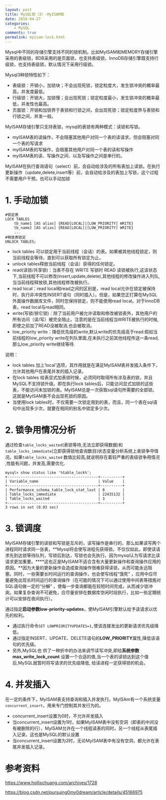 ```yaml
---
layout: post
title: MySQL锁（3）-MyISAM锁
date: 2018-04-27
categories:
    - MySQL
comments: true
permalink: myisam-lock.html
---
```


Mysql中不同的存储引擎支持不同的锁机制。比如MyISAM和MEMORY存储引擎采用的表级锁，BDB采用的是页面锁，也支持表级锁，InnoDB存储引擎既支持行级锁，也支持表级锁，默认情况下采用行级锁。

Mysql3种锁特性如下：

- 表级锁：开销小，加锁块；不会出现死锁，锁定粒度大，发生锁冲突的概率最高，并发度最低。
- 行级锁：开销大，加锁慢；会出现死锁；锁定粒度最小，发生锁冲突的概率最低，并发性也最高。
- 页面锁：开销和加锁界于表锁和行锁之间，会出现死锁；锁定粒度界与表锁和行锁之间，并发一般。

MyISAM存储引擎只支持表锁，mysql的表锁有两种模式：读锁和写锁。

- myISAM表的读操作，不会阻塞其他用户对同一个表的读请求，但会阻塞对同一个表的写请求
- myISAM表的写操作，会阻塞其他用户对同一个表的读和写操作
- myISAM表的读、写操作之间、以及写操作之间是串行的。

MyISAM在执行查询语句（select）前，会自动给涉及的所有表加上读锁。在执行更新操作（update,delete,insert等）前，会自动给涉及的表加上写锁，这个过程不需要用户干预。也可以手动加锁

# 1. 手动加锁

```
#锁定表
LOCK TABLES 
    tb_name1 [AS alias] {READ[LOCAL]|[LOW_PRIORITY] WRITE}
    tb_name2 [AS alias] {READ[LOCAL]|[LOW_PRIORITY] WRITE}
    ...
#释放表锁定
UNLOCK TABLES;
```

- lock tables 可以锁定用于当前线程（会话）的表。如果被其他线程锁定，则当前线程会等待，直到可以获取所有锁定为止。
- unlock tables释放当前线程（会话）获得的任何锁定。
- read(读锁/共享锁)：当表不存在 WRITE 写锁时 READ 读锁被执行,这该状态下,当前线程不可以修改(insert,update,delete),其他线程的修改操作进入列队,当当前线程释放锁,其他线程修改被执行。
- read local：read local和read之间的区别是，read local允许在锁定被保持时，执行非冲突性INSERT语句（同时插入）。但是，如果您正打算在MySQL外面操作数据库文件，同时您保持锁定，则不能使用read local。对于InnoDB表，read local与read相同。
- write(写锁/排它锁)：除了当前用户被允许读取和修改被锁表外，其他用户的所有访问（读/写）被完全阻止。注意的是在当前线程当WRITE被执行的时候,即使之前加了READ没被取消,也会被取消。
- low_priority write：降低优先级的write,默认write的优先级高于read.假如当前线程的low_priority write在列队里面,在未执行之前其他线程传送一条read,那么low_priority write继续等待.

说明：

- lock tables 加上‘local’选项，其作用就是在满足MyISAM表并发插入条件下，允许其他用户在表尾并发的插入记录。
- 在lock tables 给表显式加表锁时候，必须同时取得所有涉及表的锁，并且MySQL不支持锁升级。即在执行lock tables后，只能访问显式加锁的这些表，不能访问未加锁的表。MyISAM总是一次获取sql语句所需要的全部锁。这就是MyISAM表不会出现死锁的原因。
- 当使用lock tables时，不仅需要一次锁定用到的表，而且，同一个表在sql语句中出现多少次，就要在相同的别名中锁定多少次。

# 2. 锁争用情况分析
通过检查`table_locks_waited`(表锁等待,无法立即获得数据)和`table_locks_immediate`(立即获得锁地查询数目)状态变量分析系统上表锁争夺情况。如果`table_locks_waited` 数值比较高,就说明存在着较严重的表级锁争用情况 ,性能有问题，并发高,需要优化.

```
mysql> show status like '%table_lock%';
+-----------------------------------------+----------+
| Variable_name                           | Value    |
+-----------------------------------------+----------+
| Performance_schema_table_lock_stat_lost | 0        |
| Table_locks_immediate                   | 22435132 |
| Table_locks_waited                      | 3        |
+-----------------------------------------+----------+
3 rows in set (0.03 sec)
```
# 3. 锁调度

MyISAM存储引擎的读锁和写锁是互斥的，读写操作是串行的，那么如果读写两个进程同时请求同一张表，**Mysql将会使写进程先获得锁。不仅仅如此，即使读请求先到达锁等待队列，写锁后到达，写锁也会先执行。因为mysql认为写请求比读请求更加重要。****这也正是MyISAM不适合含有大量更新操作和查询操作应用的原因。**因为大量的更新操作会造成查询操作很难获得读锁，从而可能永远阻塞。同时，一些需要长时间运行的查询操作，也会使写线程“饿死” ，应用中应尽量避免出现长时间运行的查询操作（在可能的情况下可以通过使用中间表等措施对SQL语句做一定的“分解” ，使每一步查询都能在较短时间完成，从而减少锁冲突。如果复杂查询不可避免，应尽量安排在数据库空闲时段执行，比如一些定期统计可以安排在夜间执行）。

通过指定**启动参数low-priority-updates**，使MyISAM引擎默认给予读请求以优先的权利。

- 通过执行命令`SET LOWPRIORITYUPDATES=1,`使该连接发出的更新请求优先级降低。
- 通过指定INSERT、UPDATE、DELETE语句的**LOW_PRIORITY**属性,降低该语句的优先级。
- 另外,MySQL也 供了一种折中的办法来调节读写冲突,即给**系统参数max_write_lock_count** 设置一个合适的值,当一个表的读锁达到这个值后,MySQL就暂时将写请求的优先级降低, 给读进程一定获得锁的机会。

# 4. 并发插入
在一定的条件下，MyISAM表支持查询和插入并发执行。MyISAm有一个系统变量`concurrent_insert`，用来专门控制其并发行为的。

- concurrent_insert设置为0时，不允许并发插入
- 当concurrent_insert设置为1时，如果MyISAM表中没有空洞（即表的中间没有被删除的行），MyISAM允许在一个线程读表的同时，另一个线程从表尾插入记录。这也是MySQL的默认设置
- 当concurrent_insert设置为2时，无论MyISAM表中有没有空洞，都允许在表尾并发插入记录。

# 参考资料

https://www.hollischuang.com/archives/1728

https://blog.csdn.net/pursuing0my0dream/article/details/45166975
